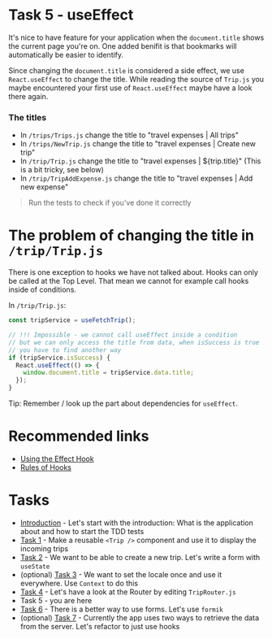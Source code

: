 # Task 5 - useEffect

It's nice to have feature for your application when the `document.title` shows the current page you're on. One added benifit is that bookmarks will automatically be easier to identify.

Since changing the `document.title` is considered a side effect, we use `React.useEffect` to change the title. While reading the source of `Trip.js` you maybe encountered your first use of `React.useEffect` maybe have a look there again.

### The titles

- In `/trips/Trips.js` change the title to "travel expenses | All trips"
- In `/trips/NewTrip.js` change the title to "travel expenses | Create new trip"
- In `/trip/Trip.js` change the title to "travel expenses | \${trip.title}" (This is a bit tricky, see below)
- In `/trip/TripAddExpense.js` change the title to "travel expenses | Add new expense"

> Run the tests to check if you've done it correctly

# The problem of changing the title in `/trip/Trip.js`

There is one exception to hooks we have not talked about. Hooks can only be called at the Top Level. That mean we cannot for example call hooks inside of conditions.

In `/trip/Trip.js`:

```javascript
const tripService = useFetchTrip();

// !!! Impossible - we cannot call useEffect inside a condition
// but we can only access the title from data, when isSuccess is true
// you have to find another way
if (tripService.isSuccess) {
  React.useEffect(() => {
    window.document.title = tripService.data.title;
  });
}
```

Tip: Remember / look up the part about dependencies for `useEffect`.

# Recommended links

- [Using the Effect Hook](https://reactjs.org/docs/hooks-effect.html)
- [Rules of Hooks](https://reactjs.org/docs/hooks-rules.html)

# Tasks

- [Introduction](https://github.com/ankri/react-workshop/blob/master/tasks/Task-0.md) - Let's start with the introduction: What is the application about and how to start the TDD tests
- [Task 1](https://github.com/ankri/react-workshop/blob/master/tasks/Task-1.md) - Make a reusable `<Trip />` component and use it to display the incoming trips
- [Task 2](https://github.com/ankri/react-workshop/blob/master/tasks/Task-2.md) - We want to be able to create a new trip. Let's write a form with `useState`
- (optional) [Task 3](https://github.com/ankri/react-workshop/blob/master/tasks/Task-3.md) - We want to set the locale once and use it everywhere. Use `Context` to do this
- [Task 4](https://github.com/ankri/react-workshop/blob/master/tasks/Task-4.md) - Let's have a look at the Router by editing `TripRouter.js`
- Task 5 - you are here
- [Task 6](https://github.com/ankri/react-workshop/blob/master/tasks/Task-6.md) - There is a better way to use forms. Let's use `formik`
- (optional) [Task 7](https://github.com/ankri/react-workshop/blob/master/tasks/Task-7.md) - Currently the app uses two ways to retrieve the data from the server. Let's refactor to just use hooks
